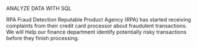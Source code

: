 ANALYZE DATA WITH SQL 

RPA Fraud Detection
Reputable Product Agency (RPA) has started receiving complaints from their credit card processor about fraudulent transactions. 
We will Help our finance department identify potentially risky transactions before they finish processing.

